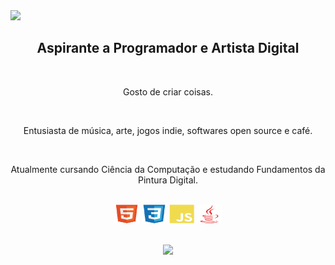 <img src="https://i.imgur.com/mKGq0nT.png"> 
<div align="center">
  <h2 color="FEFAF2">Aspirante a Programador e Artista Digital</h1>
  <br>
  <p color="FEFAF2">Gosto de criar coisas.</p>
  <br>
  <p color="FEFAF2">Entusiasta de música, arte, jogos indie, softwares open source e café.</p>
  <br>
  <p color="FEFAF2">Atualmente cursando Ciência da Computação e estudando Fundamentos da Pintura Digital.</p>
  <br>
  <div style="display: inline_block">
    <img align="center" alt="HTML" height="30" width="40" src="https://raw.githubusercontent.com/devicons/devicon/master/icons/html5/html5-original.svg">
    <img align="center" alt="CSS" height="30" width="40" src="https://raw.githubusercontent.com/devicons/devicon/master/icons/css3/css3-original.svg">
    <img align="center" alt="Js" height="30" width="40" src="https://raw.githubusercontent.com/devicons/devicon/master/icons/javascript/javascript-plain.svg">
    <img align="center" alt="Java" height="30" width="40" src="https://raw.githubusercontent.com/devicons/devicon/master/icons/java/java-plain.svg">
<!--     <img align="center" alt="Godot" height="30" width="40" src="https://raw.githubusercontent.com/devicons/devicon/master/icons/godot/godot-plain.svg"> -->
  </div>
  <br>
  <br>
  <a href="mailto: douglasflorindodeassis@gmail.com">
  <img src="https://img.shields.io/badge/Gmail-D14836?style=for-the-badge&logo=gmail&logoColor=white">
</div>
